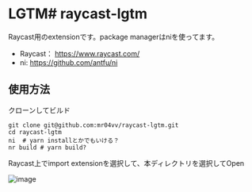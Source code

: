# LGTM# raycast-lgtm

Raycast用のextensionです。package managerはniを使ってます。

- Raycast： https://www.raycast.com/
- ni: https://github.com/antfu/ni

## 使用方法

クローンしてビルド
```
git clone git@github.com:mr04vv/raycast-lgtm.git
cd raycast-lgtm
ni  # yarn installとかでもいける？
nr build # yarn build?
```

Raycast上でimport extensionを選択して、本ディレクトリを選択してOpen

![image](https://user-images.githubusercontent.com/24749358/230246104-3741fa39-a803-4387-8263-9eab6cccb85e.png)





